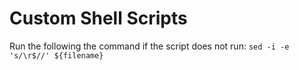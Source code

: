 # Custom Shell Scripts

Run the following the command if the script does not run:
`sed -i -e 's/\r$//' ${filename}`
